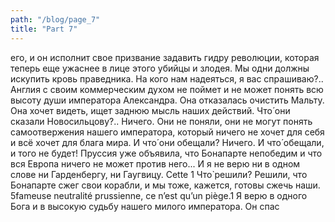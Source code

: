 ```yaml
---
path: "/blog/page_7"
title: "Part 7"
---
```


 его, и он исполнит свое призвание задавить гидру революции, которая теперь еще ужаснее в лице этого убийцы и злодея. Мы одни должны искупить кровь праведника. На кого нам надеяться, я вас спрашиваю?.. Англия с своим коммерческим духом не поймет и не может понять всю высоту души императора Александра. Она отказалась очистить Мальту. Она хочет видеть, ищет заднюю мысль наших действий. Что́ они сказали Новосильцову?.. Ничего. Они не поняли, они не могут понять самоотвержения нашего императора, который ничего не хочет для себя и всё хочет для блага мира. И что́ они обещали? Ничего. И что́ обещали, и того не будет! Пруссия уже объявила, что Бонапарте непобедим и что вся Европа ничего не может против него... И я не верю ни в одном слове ни Гарденбергу, ни Гаугвицу. Cette 1 Что̀ решили? Решили, что Бонапарте сжег свои корабли, и мы тоже, кажется, готовы сжечь наши.
5fameuse neutralité prussienne, ce n’est qu’un piège.1 Я верю в одного Бога и в высокую судьбу нашего милого императора. Он спас

